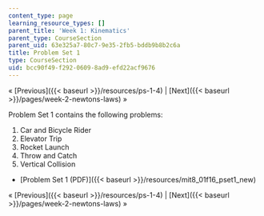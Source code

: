 ```yaml
---
content_type: page
learning_resource_types: []
parent_title: 'Week 1: Kinematics'
parent_type: CourseSection
parent_uid: 63e325a7-80c7-9e35-2fb5-bddb9b8b2c6a
title: Problem Set 1
type: CourseSection
uid: bcc90f49-f292-0609-8ad9-efd22acf9676
---
```


« [Previous]({{< baseurl >}}/resources/ps-1-4) | [Next]({{< baseurl >}}/pages/week-2-newtons-laws) »

Problem Set 1 contains the following problems:

1.  Car and Bicycle Rider
2.  Elevator Trip
3.  Rocket Launch
4.  Throw and Catch
5.  Vertical Collision

*   [Problem Set 1 (PDF)]({{< baseurl >}}/resources/mit8_01f16_pset1_new)

« [Previous]({{< baseurl >}}/resources/ps-1-4) | [Next]({{< baseurl >}}/pages/week-2-newtons-laws) »